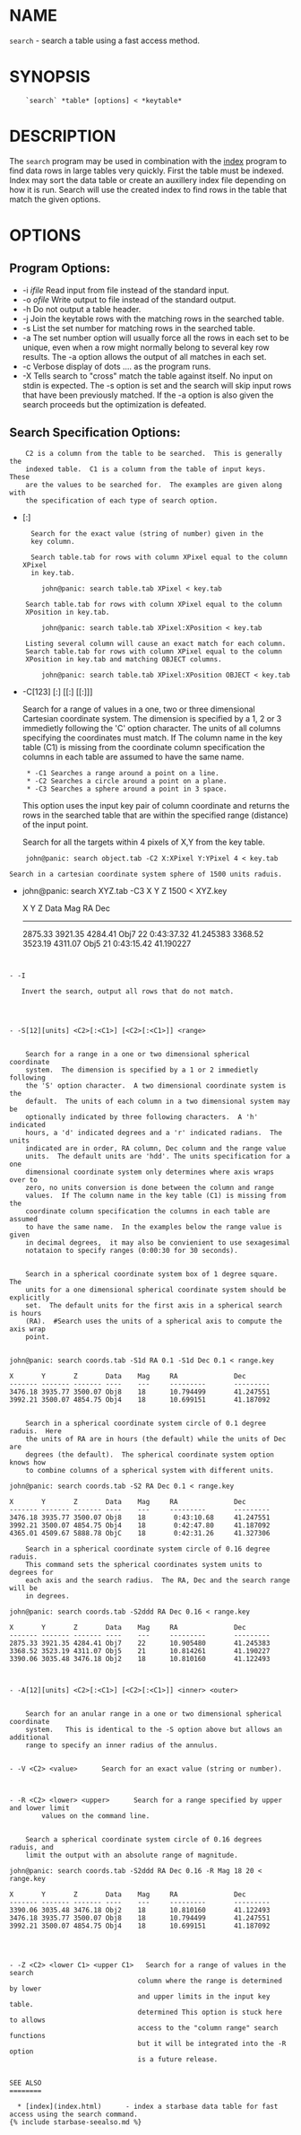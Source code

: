 
NAME
====

`search` - search a table using a fast access method.


SYNOPSIS
========

```
    `search` *table* [options] < *keytable*
```

DESCRIPTION
===========

The `search` program may be used in combination with the [index](index.html) program to find
data rows in large tables very quickly.  First the table must be indexed.
Index may sort the data table or create an auxillery index file depending on
how it is run.  Search will use the created index to find rows in the table
that match the given options.

OPTIONS
=======

Program Options:
----------------

- -i *ifile*   Read input from file instead of the standard input.
- -o *ofile*   Write output to file instead of the standard output.
- -h           Do not output a table header.
- -j           Join the keytable rows with the matching rows in the searched
                table.
- -s           List the set number for matching rows in the searched table.
- -a           The set number option will usually force all the rows in each
                set to be unique, even when a row might normally belong to several
                key row results.  The -a option allows the output of all matches
                in each set.
- -c           Verbose display of dots .... as the program runs.
- -X           Tells search to "cross" match the table against itself.  No 
                input on stdin is expected.  The -s option is set and the 
                search will skip input rows that have been previously matched.
                If the -a option is also given the search proceeds but the
                optimization is defeated.


Search Specification Options:
-----------------------------

        C2 is a column from the table to be searched.  This is generally the
        indexed table.  C1 is a column from the table of input keys.  These
        are the values to be searched for.  The examples are given along with
        the specification of each type of search option.


- <C2>[:<C1>]


        Search for the exact value (string of number) given in the 
        key column.

        Search table.tab for rows with column XPixel equal to the column XPixel
        in key.tab.
```
        john@panic: search table.tab XPixel < key.tab
```
        Search table.tab for rows with column XPixel equal to the column
        XPosition in key.tab.
```
        john@panic: search table.tab XPixel:XPosition < key.tab
```
        Listing several column will cause an exact match for each column.
        Search table.tab for rows with column XPixel equal to the column
        XPosition in key.tab and matching OBJECT columns.
```
        john@panic: search table.tab XPixel:XPosition OBJECT < key.tab
```


- -C[123] <C2>[:<C1>] [<C2>[:<C1>] [<C2>[:<C1>]]]


    Search for a range of values in a one, two or three dimensional Cartesian
    coordinate system.  The dimension is specified by a 1, 2 or 3 immedietly
    following the 'C' option character.  The units of all columns specifying
    the coordinates must match.  If The column name in the key table (C1) is
    missing from the coordinate column specification the columns in each table
    are assumed to have the same name.

       * -C1 Searches a range around a point on a line.
       * -C2 Searches a circle around a point on a plane.
       * -C3 Searches a sphere around a point in 3 space.

    This option uses the input key pair of column coordinate and returns the
    rows in the searched table that are within the specified range (distance)
    of the input point.

    Search for all the targets within 4 pixels of X,Y from the key table.

```
    john@panic: search object.tab -C2 X:XPixel Y:YPixel 4 < key.tab
```

    Search in a cartesian coordinate system sphere of 1500 units raduis.
- 
    john@panic: search XYZ.tab -C3 X Y Z 1500 < XYZ.key

    X       Y       Z       Data    Mag     RA              Dec
    ------- ------- ------- ----    ---     ---------       ---------
    2875.33 3921.35 4284.41 Obj7    22       0:43:37.32     41.245383
    3368.52 3523.19 4311.07 Obj5    21       0:43:15.42     41.190227
```


- -I
 
   Invert the search, output all rows that do not match.




- -S[12][units] <C2>[:<C1>] [<C2>[:<C1>]] <range>


    Search for a range in a one or two dimensional spherical coordinate
    system.  The dimension is specified by a 1 or 2 immedietly following
    the 'S' option character.  A two dimensional coordinate system is the
    default.  The units of each column in a two dimensional system may be
    optionally indicated by three following characters.  A 'h' indicated
    hours, a 'd' indicated degrees and a 'r' indicated radians.  The units
    indicated are in order, RA column, Dec column and the range value
    units.  The default units are 'hdd'. The units specification for a one
    dimensional coordinate system only determines where axis wraps over to
    zero, no units conversion is done between the column and range
    values.  If The column name in the key table (C1) is missing from the
    coordinate column specification the columns in each table are assumed
    to have the same name.  In the examples below the range value is given 
    in decimal degrees,  it may also be convienient to use sexagesimal
    notataion to specify ranges (0:00:30 for 30 seconds).
        

    Search in a spherical coordinate system box of 1 degree square.  The
    units for a one dimensional spherical coordinate system should be explicitly
    set.  The default units for the first axis in a spherical search is hours
    (RA).  #Search uses the units of a spherical axis to compute the axis wrap
    point.
 
```
    john@panic: search coords.tab -S1d RA 0.1 -S1d Dec 0.1 < range.key

    X       Y       Z       Data    Mag     RA              Dec
    ------- ------- ------- ----    ---     ---------       ---------
    3476.18 3935.77 3500.07 Obj8    18      10.794499       41.247551
    3992.21 3500.07 4854.75 Obj4    18      10.699151       41.187092
```
 
    Search in a spherical coordinate system circle of 0.1 degree raduis.  Here
    the units of RA are in hours (the default) while the units of Dec are
    degrees (the default).  The spherical coordinate system option knows how
    to combine columns of a spherical system with different units.

```
    john@panic: search coords.tab -S2 RA Dec 0.1 < range.key

    X       Y       Z       Data    Mag     RA              Dec
    ------- ------- ------- ----    ---     ---------       ---------
    3476.18 3935.77 3500.07 Obj8    18       0:43:10.68     41.247551
    3992.21 3500.07 4854.75 Obj4    18       0:42:47.80     41.187092
    4365.01 4509.67 5888.78 ObjC    18       0:42:31.26     41.327306
```
    Search in a spherical coordinate system circle of 0.16 degree raduis.
    This command sets the spherical coordinates system units to degrees for
    each axis and the search radius.  The RA, Dec and the search range will be
    in degrees.

```
    john@panic: search coords.tab -S2ddd RA Dec 0.16 < range.key

    X       Y       Z       Data    Mag     RA              Dec
    ------- ------- ------- ----    ---     ---------       ---------
    2875.33 3921.35 4284.41 Obj7    22      10.905480       41.245383
    3368.52 3523.19 4311.07 Obj5    21      10.814261       41.190227
    3390.06 3035.48 3476.18 Obj2    18      10.810160       41.122493
```


- -A[12][units] <C2>[:<C1>] [<C2>[:<C1>]] <inner> <outer>


    Search for an anular range in a one or two dimensional spherical coordinate
    system.   This is identical to the -S option above but allows an additional 
    range to specify an inner radius of the annulus.


- -V <C2> <value>      Search for an exact value (string or number).



- -R <C2> <lower> <upper>      Search for a range specified by upper and lower limit
        values on the command line.


    Search a spherical coordinate system circle of 0.16 degrees raduis, and
    limit the output with an absolute range of magnitude.

```
    john@panic: search coords.tab -S2ddd RA Dec 0.16 -R Mag 18 20 < range.key

    X       Y       Z       Data    Mag     RA              Dec
    ------- ------- ------- ----    ---     ---------       ---------
    3390.06 3035.48 3476.18 Obj2    18      10.810160       41.122493
    3476.18 3935.77 3500.07 Obj8    18      10.794499       41.247551
    3992.21 3500.07 4854.75 Obj4    18      10.699151       41.187092
```



- -Z <C2> <lower C1> <upper C1>   Search for a range of values in the search
                                column where the range is determined by lower
                                and upper limits in the input key table.
                                determined This option is stuck here to allows
                                access to the "column range" search functions
                                but it will be integrated into the -R option
                                is a future release.


SEE ALSO
========

  * [index](index.html)      - index a starbase data table for fast access using the search command.
{% include starbase-seealso.md %}
